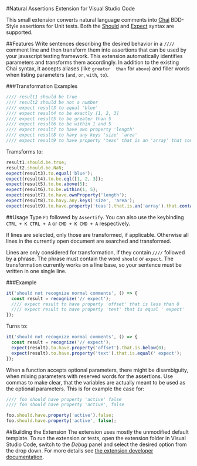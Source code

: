 #Natural Assertions Extension for Visual Studio Code

This small extension converts natural language comments into [Chai](http://chaijs.com) BDD-Style assertions for Unit tests.
Both the [Should](http://chaijs.com/guide/styles/#should) and [Expect](http://chaijs.com/guide/styles/#expect) syntax are supported.

##Features
Write sentences describing the desired behavior in a `////` comment line and then transform them into assertions that can be used by your javascript testing framework.
This extension automatically identifies parameters and transforms them accordingly.
In addition to the existing Chai syntax, it accepts aliases (like `greater  than` for `above`) and filler words when listing parameters (`and`, `or`, `with`, `to`).

###Transformation Examples
```javascript
//// result1 should be true
//// result2 should be not a number
//// expect result3 to equal 'blue'
//// expect result4 to be exactly [1, 2, 3]
//// expect result5 to be greater than 5
//// expect result6 to be within 1 and 5
//// expect result7 to have own property 'length'
//// expect result8 to havy any keys 'size' 'area'
//// expect result9 to have property 'teas' that is an 'array' that contains 'tea'
```
Tramsforms to:
```javascript
result1.should.be.true;
result2.should.be.NaN;
expect(result3).to.equal('blue');
expect(result4).to.be.eql([1, 2, 3]);
expect(result5).to.be.above(5);
expect(result6).to.be.within(1, 5);
expect(result7).to.have.ownProperty('length');
expect(result8).to.havy.any.keys('size', 'area');
expect(result9).to.have.property('teas').that.is.an('array').that.contain('tea');
```


##Usage
Type `F1` followed by `Assertify`. You can also use the keybinding `CTRL + K CTRL + A` or `CMD + K CMD + A` respectively.

If lines are selected, only those are transformed, if applicable.
Otherwise all lines in the currently open document are searched and transformed.

Lines are only considered for transformation, if they contain `////` followed by a phrase.
The phrase must contain the word `should` or `expect`.
The transformation currently works on a line base, so your sentence must be written in one single line.


###Example

```javascript
it('should not recognize normal comments', () => {
  const result = recognize('// expect');
  //// expect result to have property 'offset' that is less than 0
  //// expect result to have property 'text' that is equal ' expect'
}); 
```
Turns to:
```javascript
it('should not recognize normal comments', () => {
  const result = recognize('// expect');
  expect(result).to.have.property('offset').that.is.below(0);
  expect(result).to.have.property('text').that.is.equal(' expect');
}); 
```
When a function accepts optional parameters, there might be disambiguity, when mixing parameters with reserved words for the assertions.
Use commas to make clear, that the variables are actually meant to be used as the optional parameters.
This is for example the case for:
```javascript
//// foo should have property 'active' false
//// foo should have property 'active', false
```
```javascript
foo.should.have.property('active').false;
foo.should.have.property('active', false);
```

##Building the Extension
The extension uses mostly the unmodified default template.
To run the extension or tests, open the extension folder in Visual Studio Code, switch to the _Debug_ panel and select the desired option from the drop down.
For more details see [the extension developer documentation](https://code.visualstudio.com/docs/extensions/debugging-extensions).